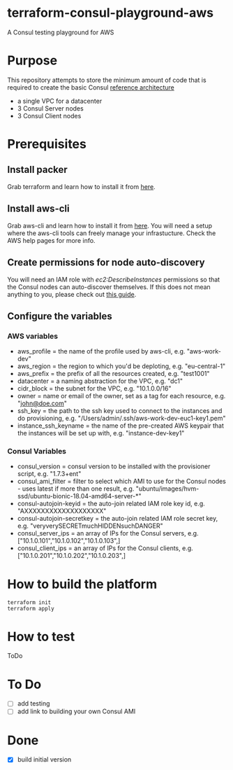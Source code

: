# terraform-consul-playground-aws
A Consul testing playground for AWS

# Purpose

This repository attempts to store the minimum amount of code that is required to create the basic Consul [reference architecture](https://learn.hashicorp.com/consul/datacenter-deploy/reference-architecture#infrastructure-diagram)

- a single VPC for a datacenter
- 3 Consul Server nodes
- 3 Consul Client nodes

# Prerequisites
## Install packer
Grab terraform and learn how to install it from [here](https://www.terraform.io/downloads.html).

## Install aws-cli
Grab aws-cli and learn how to install it from [here](https://docs.aws.amazon.com/cli/latest/userguide/cli-chap-welcome.html).
You will need a setup where the aws-cli tools can freely manage your infrastucture. Check the AWS help pages for more info.

## Create permissions for node auto-discovery
You will need an IAM role with _ec2:DescribeInstances_ permissions so that the Consul nodes can auto-discover themselves. If this does not mean anything to you, please check out [this guide](https://www.hashicorp.com/blog/consul-auto-join-with-cloud-metadata/).

## Configure the variables
### AWS variables

- aws_profile = the name of the profile used by aws-cli, e.g. "aws-work-dev"
- aws_region = the region to which you'd be deploting, e.g. "eu-central-1"
- aws_prefix = the prefix of all the resources created, e.g. "test1001"
- datacenter = a naming abstraction for the VPC, e.g. "dc1"
- cidr_block = the subnet for the VPC, e.g. "10.1.0.0/16"
- owner = name or email of the owner, set as a tag for each resource, e.g. "john@doe.com"
- ssh_key = the path to the ssh key used to connect to the instances and do provisioning, e.g. "/Users/admin/.ssh/aws-work-dev-euc1-key1.pem"
- instance_ssh_keyname = the name of the pre-created AWS keypair that the instances will be set up with, e.g. "instance-dev-key1"

### Consul Variables

- consul_version = consul version to be installed with the provisioner script, e.g. "1.7.3+ent"
- consul_ami_filter = filter to select which AMI to use for the Consul nodes - uses latest if more than one result, e.g. "ubuntu/images/hvm-ssd/ubuntu-bionic-18.04-amd64-server-*"
- consul-autojoin-keyid = the auto-join related IAM role key id, e.g. "AXXXXXXXXXXXXXXXXXXX"
- consul-autojoin-secretkey = the auto-join related IAM role secret key, e.g. "veryverySECRETmuchHIDDENsuchDANGER"
- consul_server_ips = an array of IPs for the Consul servers, e.g. ["10.1.0.101","10.1.0.102","10.1.0.103",]
- consul_client_ips = an array of IPs for the Consul clients, e.g. ["10.1.0.201","10.1.0.202","10.1.0.203",]

# How to build the platform

    terraform init
    terraform apply

# How to test
ToDo

# To Do
- [ ] add testing
- [ ] add link to building your own Consul AMI

# Done
- [x] build initial version
